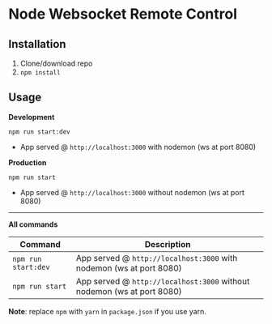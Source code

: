 # Node Websocket Remote Control

## Installation
1. Clone/download repo
2. `npm install`

## Usage
**Development**

`npm run start:dev`

* App served @ `http://localhost:3000` with nodemon (ws at port 8080)

**Production**

`npm run start`

* App served @ `http://localhost:3000` without nodemon (ws at port 8080)

---

**All commands**

Command | Description
--- | ---
`npm run start:dev` | App served @ `http://localhost:3000` with nodemon (ws at port 8080)
`npm run start` | App served @ `http://localhost:3000` without nodemon (ws at port 8080)

**Note**: replace `npm` with `yarn` in `package.json` if you use yarn.
